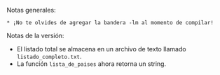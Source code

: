 Notas generales:

	* ¡No te olvides de agregar la bandera -lm al momento de compilar!

Notas de la versión:

* El listado total se almacena en un archivo de texto llamado `listado_completo.txt`.
* La función `lista_de_paises` ahora retorna un string.
